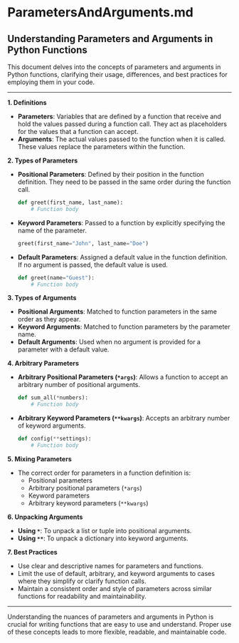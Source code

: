 # ParametersAndArguments.md

## Understanding Parameters and Arguments in Python Functions

This document delves into the concepts of parameters and arguments in Python functions, clarifying their usage, differences, and best practices for employing them in your code.

---

**1. Definitions**

- **Parameters**: Variables that are defined by a function that receive and hold the values passed during a function call. They act as placeholders for the values that a function can accept.
- **Arguments**: The actual values passed to the function when it is called. These values replace the parameters within the function.

**2. Types of Parameters**

- **Positional Parameters**: Defined by their position in the function definition. They need to be passed in the same order during the function call.

     ```python
     def greet(first_name, last_name):
         # Function body
     ```

- **Keyword Parameters**: Passed to a function by explicitly specifying the name of the parameter.

     ```python
     greet(first_name="John", last_name="Doe")
     ```

- **Default Parameters**: Assigned a default value in the function definition. If no argument is passed, the default value is used.

     ```python
     def greet(name="Guest"):
         # Function body
     ```

**3. Types of Arguments**

- **Positional Arguments**: Matched to function parameters in the same order as they appear.
- **Keyword Arguments**: Matched to function parameters by the parameter name.
- **Default Arguments**: Used when no argument is provided for a parameter with a default value.

**4. Arbitrary Parameters**

- **Arbitrary Positional Parameters (`*args`)**: Allows a function to accept an arbitrary number of positional arguments.

     ```python
     def sum_all(*numbers):
         # Function body
     ```

- **Arbitrary Keyword Parameters (`**kwargs`)**: Accepts an arbitrary number of keyword arguments.

     ```python
     def config(**settings):
         # Function body
     ```

**5. Mixing Parameters**

- The correct order for parameters in a function definition is:
  - Positional parameters
  - Arbitrary positional parameters (`*args`)
  - Keyword parameters
  - Arbitrary keyword parameters (`**kwargs`)

**6. Unpacking Arguments**

- **Using `*`**: To unpack a list or tuple into positional arguments.
- **Using `**`**: To unpack a dictionary into keyword arguments.

**7. Best Practices**

- Use clear and descriptive names for parameters and functions.
- Limit the use of default, arbitrary, and keyword arguments to cases where they simplify or clarify function calls.
- Maintain a consistent order and style of parameters across similar functions for readability and maintainability.

---

Understanding the nuances of parameters and arguments in Python is crucial for writing functions that are easy to use and understand. Proper use of these concepts leads to more flexible, readable, and maintainable code.
